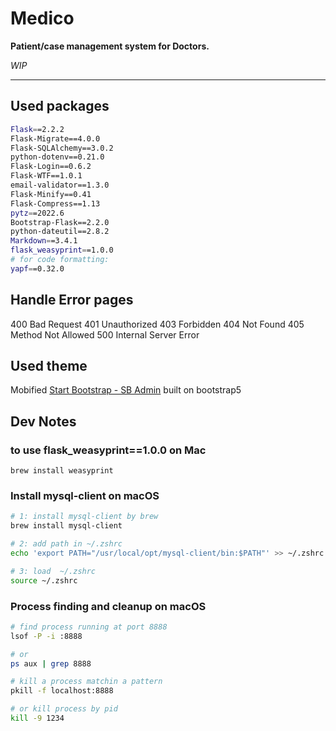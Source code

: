 # Medico

**Patient/case management system for Doctors.**

*WIP*

---

## Used packages

```bash
Flask==2.2.2
Flask-Migrate==4.0.0
Flask-SQLAlchemy==3.0.2
python-dotenv==0.21.0
Flask-Login==0.6.2
Flask-WTF==1.0.1
email-validator==1.3.0
Flask-Minify==0.41
Flask-Compress==1.13
pytz==2022.6
Bootstrap-Flask==2.2.0
python-dateutil==2.8.2
Markdown==3.4.1
flask_weasyprint==1.0.0
# for code formatting:
yapf==0.32.0
```

## Handle Error pages

400 Bad Request
401 Unauthorized
403 Forbidden
404 Not Found
405 Method Not Allowed
500 Internal Server Error

## Used theme

Mobified [Start Bootstrap - SB Admin](https://startbootstrap.com/template/sb-admin/) built on bootstrap5

## Dev Notes

### to use flask_weasyprint==1.0.0 on Mac

```brew install weasyprint```

### Install mysql-client on macOS

```bash
# 1: install mysql-client by brew
brew install mysql-client

# 2: add path in ~/.zshrc
echo 'export PATH="/usr/local/opt/mysql-client/bin:$PATH"' >> ~/.zshrc

# 3: load  ~/.zshrc
source ~/.zshrc
```

### Process finding and cleanup on macOS

```bash
# find process running at port 8888
lsof -P -i :8888

# or
ps aux | grep 8888

# kill a process matchin a pattern
pkill -f localhost:8888

# or kill process by pid
kill -9 1234
```
